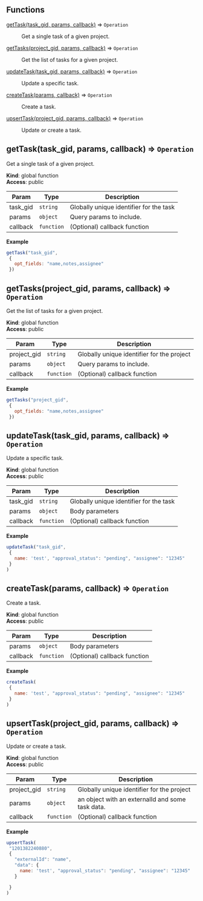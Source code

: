 ## Functions

<dl>
<dt><a href="#getTask">getTask(task_gid, params, callback)</a> ⇒ <code>Operation</code></dt>
<dd><p>Get a single task of a given project.</p>
</dd>
<dt><a href="#getTasks">getTasks(project_gid, params, callback)</a> ⇒ <code>Operation</code></dt>
<dd><p>Get the list of tasks for a given project.</p>
</dd>
<dt><a href="#updateTask">updateTask(task_gid, params, callback)</a> ⇒ <code>Operation</code></dt>
<dd><p>Update a specific task.</p>
</dd>
<dt><a href="#createTask">createTask(params, callback)</a> ⇒ <code>Operation</code></dt>
<dd><p>Create a task.</p>
</dd>
<dt><a href="#upsertTask">upsertTask(project_gid, params, callback)</a> ⇒ <code>Operation</code></dt>
<dd><p>Update or create a task.</p>
</dd>
</dl>

<a name="getTask"></a>

## getTask(task_gid, params, callback) ⇒ <code>Operation</code>
Get a single task of a given project.

**Kind**: global function  
**Access**: public  

| Param | Type | Description |
| --- | --- | --- |
| task_gid | <code>string</code> | Globally unique identifier for the task |
| params | <code>object</code> | Query params to include. |
| callback | <code>function</code> | (Optional) callback function |

**Example**  
```js
getTask("task_gid",
 {
   opt_fields: "name,notes,assignee"
 })
```
<a name="getTasks"></a>

## getTasks(project_gid, params, callback) ⇒ <code>Operation</code>
Get the list of tasks for a given project.

**Kind**: global function  
**Access**: public  

| Param | Type | Description |
| --- | --- | --- |
| project_gid | <code>string</code> | Globally unique identifier for the project |
| params | <code>object</code> | Query params to include. |
| callback | <code>function</code> | (Optional) callback function |

**Example**  
```js
getTasks("project_gid",
 {
   opt_fields: "name,notes,assignee"
 })
```
<a name="updateTask"></a>

## updateTask(task_gid, params, callback) ⇒ <code>Operation</code>
Update a specific task.

**Kind**: global function  
**Access**: public  

| Param | Type | Description |
| --- | --- | --- |
| task_gid | <code>string</code> | Globally unique identifier for the task |
| params | <code>object</code> | Body parameters |
| callback | <code>function</code> | (Optional) callback function |

**Example**  
```js
updateTask("task_gid",
 {
   name: 'test', "approval_status": "pending", "assignee": "12345"
 }
)
```
<a name="createTask"></a>

## createTask(params, callback) ⇒ <code>Operation</code>
Create a task.

**Kind**: global function  
**Access**: public  

| Param | Type | Description |
| --- | --- | --- |
| params | <code>object</code> | Body parameters |
| callback | <code>function</code> | (Optional) callback function |

**Example**  
```js
createTask(
 {
   name: 'test', "approval_status": "pending", "assignee": "12345"
 }
)
```
<a name="upsertTask"></a>

## upsertTask(project_gid, params, callback) ⇒ <code>Operation</code>
Update or create a task.

**Kind**: global function  
**Access**: public  

| Param | Type | Description |
| --- | --- | --- |
| project_gid | <code>string</code> | Globally unique identifier for the project |
| params | <code>object</code> | an object with an externalId and some task data. |
| callback | <code>function</code> | (Optional) callback function |

**Example**  
```js
upsertTask(
 "1201382240880",
 {
   "externalId": "name",
   "data": {
     name: 'test', "approval_status": "pending", "assignee": "12345"
   }

 }
)
```
